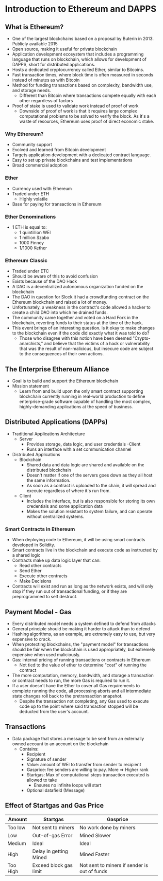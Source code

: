 # Introduction to Ethereum and DAPPS

## What is Ethereum?

- One of the largest blockchains based on a proposal by Buterin in 2013. Publicly available 2015
- Open source, making it useful for private blockchain
- Application development ecosystem that includes a programming language that runs on blockchain, which allows for development of DAPPS, short for distributed applications.
- Hosts a dedicated cryptocurrency called Ether, similar to Bitcoins.
- Fast transaction times, where block time is often measured in seconds instead of minutes as with Bitcoin
- Method for funding transactions based on complexity, bandwidth use, and storage needs.
  - Different than Bitcoin where transactions compete equally with each other regardless of factors
- Proof of stake is used to validate work instead of proof of work
  - Downside of proof of work is that it requires large complex computational problems to be solved to verify the block. As it's a waste of resources, Ethereum uses proof of direct economic stake.

### Why Ethereum?

- Community support
- Evolved and learned from Bitcoin development
- Targets application development with a dedicated contract language.
- Easy to set up private blockchains and test implementations
- Broad commercial adoption

### Ether

- Currency used with Ethereum
- Traded under ETH
  - Highly volatile
- Base for paying for transactions in Ethereum

### Ether Denominations

- 1 ETH is equal to:
  - 1 quintillion WEI
  - 1 million Szabo
  - 1000 Finney
  - 1/1000 Kether

### Ethereum Classic

- Traded under ETC
- Should be aware of this to avoid confusion
- Exists because of the DAO Hack
- A DAO is a decentralized autonomous organization funded on the blockchain
- The DAO in question for Slock.it had a crowdfunding contract on the Ethereum blockchain and raised a lot of money.
- Unfortunately, a weakness in the contract's code allowed a hacker to create a child DAO into which he drained funds.
- The community came together and voted on a Hard Fork in the blockchain, reverting funds to their status at the time of the hack.
- This event brings of an interesting question. Is it okay to make changes to the blockchain even if the code did exactly what it was told to do?
  - Those who disagree with this notion have been deemed "Crypto-anarchists," and believe that the victims of a hack or vulnerability that was the result of non-malicious, but insecure code are subject to the consequences of their own actions.

## The Enterprise Ethereum Alliance

- Goal is to build and support the Ethereum blockchain
- Mission statement
  - Learn from and build upon the only smart contract supporting blockchain currently running in real-world production to define enterprise-grade software capable of handling the most complex, highly-demanding applications at the speed of business.

## Distributed Applications (DAPPs)

- Traditional Applications Architecture
  - Server
    - Provides storage, data logic, and user credentials
  -Client
    - Runs an interface with a set communication channel
- Distributed Applications
  - Blockchain
    - Shared data and data logic are shared and available on the distributed blockchain
    - Doesn't matter if one of the servers goes down as they all host the same information.
    - As soon as a contract is uploaded to the chain, it will spread and execute regardless of where it's run from.
  - Client
    - Includes the interface, but is also responsible for storing its own credentials and some application data
    - Makes the solution resistant to system failure, and can operate without centralized systems.

### Smart Contracts in Ethereum

- When deploying code to Ethereum, it will be using smart contracts developed in Solidity.
- Smart contracts live in the blockchain and execute code as instructed by a shared logic
- Contracts make up data logic layer that can:
  - Read other contracts
  - Send Ether
  - Execute other contracts
  - Make Decisions
- Contracts will exist and run as long as the network exists, and will only stop if they run out of transactional funding, or if they are preprogrammed to self destruct.

## Payment Model - Gas

- Every distributed model needs a system defined to defend from attacks
- General principle should be making it harder to attack than to defend
- Hashing algorithms, as an example, are extremely easy to use, but very expensive to crack.
- When protecting blockchains, the "payment model" for transactions should be fair when the blockchain is used appropriately, but extremely expensive when used maliciously.
- Gas: internal pricing of running transactions or contracts in Ethereum
  - Not tied to the value of ether to determine "cost" of running the contract
- The more computation, memory, bandwidth, and storage a transaction or contract needs to run, the more Gas is required to run it.
- If a user doesn't have the Ether to cover all Gas requirements to complete running the code, all processing aborts and all intermediate state changes roll back to the pretransaction snapshot.
  - Despite the transaction not completing, any Gas used to execute code up to the point where said transaction stopped will be deducted from the user's account.

## Transactions

- Data package that stores a message to be sent from an externally owned account to an account on the blockchain
  - Contains:
    - Recipient
    - Signature of sender
    - Value: amount of WEI to transfer from sender to recipient
    - Gasprice: fee senders are willing to pay. More => Higher rank
    - Startgas: Max of computational steps transaction executed is allowed to take
      - Ensures no infinite loops will start
    - Optional datafield (Message)

## Effect of Startgas and Gas Price

Amount              |Startgas               |Gasprice
--------------------|-----------------------|-------------------------
Too low             |Not sent to miners     |No work done by miners
Low                 |Out-of-gas Error       |Mined Slower
Medium              |Ideal                  |Ideal
High                |Delay in getting Mined | Mined Faster
Too High            |Exceed block gas limit |Not sent to miners if sender is out of funds